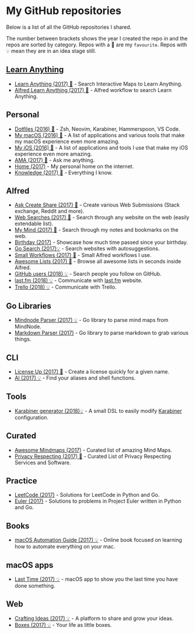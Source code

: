 # My GitHub repositories
Below is a list of all the GitHub repositories I shared.

The number between brackets shows the year I created the repo in and the repos are sorted by category. Repos with a 🌟 are my `favourite`. Repos with 💡 mean they are in an idea stage still.

## [Learn Anything](https://github.com/learn-anything)
- [Learn Anything (2017) 🌟](https://github.com/learn-anything/learn-anything) - Search Interactive Maps to Learn Anything.
- [Alfred Learn Anything (2017) 🌟](https://github.com/nikitavoloboev/alfred-learn-anything) - Alfred workflow to search Learn Anything.

## Personal
- [Dotfiles (2016) 🌟](https://github.com/nikitavoloboev/dotfiles) - Zsh, Neovim, Karabiner, Hammerspoon, VS Code.
- [My macOS (2016) 🌟](https://github.com/nikitavoloboev/my-mac-os) - A list of applications and various tools that make my macOS experience even more amazing.
- [My iOS (2016) 🌟](https://github.com/nikitavoloboev/my-ios) - A list of applications and tools I use that make my iOS experience even more amazing.
- [AMA (2017) 🌟](https://github.com/nikitavoloboev/ama) - Ask me anything.
- [Home (2017)](https://github.com/nikitavoloboev/nikitavoloboev.github.io) - My personal home on the internet.
- [Knowledge (2017) 🌟](https://github.com/nikitavoloboev/my-knowledge) - Everything I know.

## Alfred
- [Ask Create Share (2017) 🌟](https://github.com/nikitavoloboev/alfred-ask-create-share) - Create various Web Submissions (Stack exchange, Reddit and more).
- [Web Searches (2017) 🌟](https://github.com/nikitavoloboev/alfred-web-searches) - Search through any website on the web (easily extendable list).
- [My Mind (2017) 🌟](https://github.com/nikitavoloboev/alfred-my-mind) - Search through my notes and bookmarks on the web.
- [Birthday (2017)](https://github.com/nikitavoloboev/alfred-birthday) - Showcase how much time passed since your birthday.
- [Go Search (2017)💡](https://github.com/nikitavoloboev/alfred-go-search) - Search websites with autosuggestions.
- [Small Workflows (2017) 🌟](https://github.com/nikitavoloboev/small-workflows) - Small Alfred workflows I use.
- [Awesome Lists (2017) 🌟](https://github.com/nikitavoloboev/alfred-awesome-lists) - Browse all awesome lists in seconds inside Alfred.
- [GitHub users (2018) 💡](https://github.com/nikitavoloboev/alfred-github-users) - Search people you follow on GitHub.
- [last.fm (2018) 💡](https://github.com/nikitavoloboev/alfred-lastfm) - Communicate with [last.fm](https://www.last.fm/home) website.
- [Trello (2018) 💡](https://github.com/nikitavoloboev/alfred-trello) - Communicate with Trello.

## Go Libraries
- [Mindnode Parser (2017) 💡](https://github.com/nikitavoloboev/mindnode-parser) - Go library to parse mind maps from MindNode.
- [Markdown Parser (2017)](https://github.com/nikitavoloboev/markdown-parser) - Go library to parse markdown to grab various things.

## CLI
- [License Up (2017) 🌟](https://github.com/nikitavoloboev/license-up) - Create a license quickly for a given name.
- [Al (2017) 💡](https://github.com/nikitavoloboev/al) - Find your aliases and shell functions.

## Tools
- [Karabiner generator (2018)💡](https://github.com/nikitavoloboev/karabiner-generator) - A small DSL to easily modify [Karabiner](https://github.com/tekezo/Karabiner-Elements) configuration.

## Curated
- [Awesome Mindmaps (2017)](https://github.com/nikitavoloboev/awesome-mindmaps) - Curated list of amazing Mind Maps.
- [Privacy Respecting (2017) 🌟](https://github.com/nikitavoloboev/privacy-respecting) - Curated List of Privacy Respecting Services and Software.

## Practice
- [LeetCode (2017)](https://github.com/nikitavoloboev/leetcode) - Solutions for LeetCode in Python and Go.
- [Euler (2017)](https://github.com/nikitavoloboev/euler) - Solutions to problems in Project Euler written in Python and Go.

## Books
- [macOS Automation Guide (2017) 💡](https://github.com/nikitavoloboev/macOS-automation-guide) - Online book focused on learning how to automate everything on your mac.

## macOS apps
- [Last Time (2017) 💡](https://github.com/nikitavoloboev/last-time) - macOS app to show you the last time you have done something.

## Web
- [Crafting Ideas (2017) 💡](https://github.com/nikitavoloboev/crafting-ideas) - A platform to share and grow your ideas.
- [Boxes (2017) 💡](https://github.com/nikitavoloboev/boxes) - Your life as little boxes.